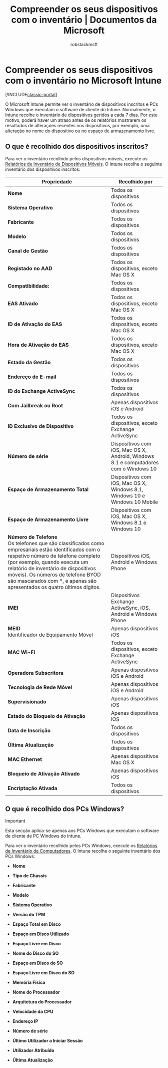 ﻿---
title: "Compreender os seus dispositivos com o inventário | Documentos da Microsoft"
description: "Utilize o Intune para ver informações sobre o hardware dos dispositivos que gere."
keywords: 
author: robstackmsft
ms.author: robstack
manager: angrobe
ms.date: 11/10/2016
ms.topic: article
ms.prod: 
ms.service: microsoft-intune
ms.technology: 
ms.assetid: 312911fe-b963-4949-9911-ae425e0590b2
ms.reviewer: jeffgilb
ms.suite: ems
ms.custom: intune-classic
translationtype: Human Translation
ms.sourcegitcommit: b6d5ea579b675d85d4404f289db83055642ffddd
ms.openlocfilehash: 3ae5809f8506e2255d9443d3587f2564bc863066


---

# <a name="understand-your-devices-with-inventory-in-microsoft-intune"></a>Compreender os seus dispositivos com o inventário no Microsoft Intune

[!INCLUDE[classic-portal](../includes/classic-portal.md)]

O Microsoft Intune permite ver o inventário de dispositivos inscritos e PCs Windows que executam o software de cliente do Intune.
Normalmente, o Intune recolhe o inventário de dispositivos geridos a cada 7 dias. Por este motivo, poderá haver um atraso antes de os relatórios mostrarem os resultados de alterações recentes nos dispositivos, por exemplo, uma alteração no nome do dispositivo ou no espaço de armazenamento livre.

## <a name="whats-collected-from-enrolled-devices"></a>O que é recolhido dos dispositivos inscritos?
Para ver o inventário recolhido pelos dispositivos móveis, execute os [Relatórios de Inventário de Dispositivos Móveis](understand-microsoft-intune-operations-by-using-reports.md). O Intune recolhe o seguinte inventário dos dispositivos inscritos:

|Propriedade|Recolhido por|
|------------|-----------------------|
|**Nome**|Todos os dispositivos|
|**Sistema Operativo**|Todos os dispositivos|
|**Fabricante**|Todos os dispositivos|
|**Modelo**|Todos os dispositivos|
|**Canal de Gestão**|Todos os dispositivos|
|**Registado no AAD**|Todos os dispositivos, exceto Mac OS X|
|**Compatibilidade:**|Todos os dispositivos|
|**EAS Ativado**|Todos os dispositivos, exceto Mac OS X|
|**ID de Ativação do EAS**|Todos os dispositivos, exceto Mac OS X|
|**Hora de Ativação do EAS**|Todos os dispositivos, exceto Mac OS X|
|**Estado da Gestão**|Todos os dispositivos|
|**Endereço de E-mail**|Todos os dispositivos|
|**ID do Exchange ActiveSync**|Todos os dispositivos|
|**Com Jailbreak ou Root**|Apenas dispositivos iOS e Android|
|**ID Exclusivo de Dispositivo**|Todos os dispositivos, exceto Exchange ActiveSync|
|**Número de série**|Dispositivos com iOS, Mac OS X, Android, Windows 8.1 e computadores com o Windows 10|
|**Espaço de Armazenamento Total**|Dispositivos com iOS, Mac OS X, Windows 8.1, Windows 10 e Windows 10 Mobile|
|**Espaço de Armazenamento Livre**|Dispositivos com iOS, Mac OS X, Windows 8.1 e Windows 10|
|**Número de Telefone**<br>Os telefones que são classificados como empresariais estão identificados com o respetivo número de telefone completo (por exemplo, quando executa um relatório de inventário de dispositivos móveis). Os números de telefone BYOD são mascarados com &#42;, e apenas são apresentados os quatro últimos dígitos.|Dispositivos iOS, Android e Windows Phone|
|**IMEI**|Dispositivos Exchange ActiveSync, iOS, Android e Windows Phone|
|**MEID**<br>Identificador de Equipamento Móvel|Apenas dispositivos iOS|
|**MAC Wi-Fi**|Todos os dispositivos, exceto Exchange ActiveSync|
|**Operadora Subscritora**|Apenas dispositivos iOS e Android|
|**Tecnologia de Rede Móvel**|Apenas dispositivos iOS e Android|
|**Supervisionado**|Apenas dispositivos iOS|
|**Estado do Bloqueio de Ativação**|Apenas dispositivos iOS|
|**Data de Inscrição**|Todos os dispositivos|
|**Última Atualização**|Todos os dispositivos|
|**MAC Ethernet**|Apenas dispositivos Mac OS X|
|**Bloqueio de Ativação Ativado**|Apenas dispositivos iOS|
|**Encriptação Ativada**|Todos os dispositivos|

## <a name="whats-collected-from-windows-pcs"></a>O que é recolhido dos PCs Windows?
> [!IMPORTANT]
> Esta secção aplica-se apenas aos PCs Windows que executam o software de cliente de PC Windows do Intune.

Para ver o inventário recolhido pelos PCs Windows, execute os [Relatórios de Inventário de Computadores](understand-microsoft-intune-operations-by-using-reports.md). O Intune recolhe o seguinte inventário dos PCs Windows:

-   **Nome**

-   **Tipo de Chassis**

-   **Fabricante**

-   **Modelo**

-   **Sistema Operativo**

-   **Versão do TPM**

-   **Espaço Total em Disco**

-   **Espaço em Disco Utilizado**

-   **Espaço Livre em Disco**

-   **Nome do Disco do SO**

-   **Espaço em Disco do SO**

-   **Espaço Livre em Disco do SO**

-   **Memória Física**

-   **Nome do Processador**

-   **Arquitetura do Processador**

-   **Velocidade da CPU**

-   **Endereço IP**

-   **Número de série**

-   **Último Utilizador a Iniciar Sessão**

-   **Utilizador Atribuído**

-   **Última Atualização**

<!-- this section below belongs in the planning journey
### See Also
[Monitoring and reports with Microsoft Intune](monitoring-and-reports-with-microsoft-intune.md)
-->



<!--HONumber=Dec16_HO2-->


